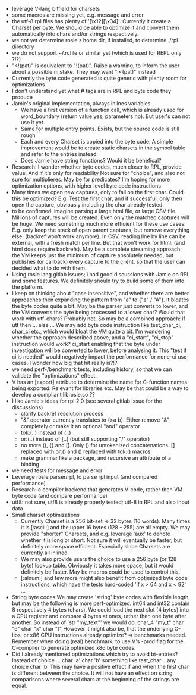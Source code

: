 
- leverage V-lang bitfield for charsets
- some macros are missing yet, e.g. message and error
- the utf-8 rpl files has plenty of '[\\x12][\\x34]'. Currently it create a Charset per byte. We should be able to
    optimize it and convert them automatically into chars and/or strings respectively.
- we not yet determine rosie's home dir, if installed, to determine ./rpl directory
- we do not support ~/.rcfile or similar yet  (which is used for REPL only ?!?)
- "<!(pat)" is equivalent to "!(pat)".  Raise a warning, to inform the user about a possible mistake. They may want
    "!<(pat)" instead
- Currently the byte code generated is quite generic with plenty room for optimizations
- I don't understand yet what # tags are in RPL and byte code they produce
- Jamie's original implementation, always inlines variables.
    - We have a first version of a function call, which is already used for word_boundary (return value yes, parameters no).
      But user's can not use it yet.
    - Same for multiple entry points. Exists, but the source code is still rough
    - Each and every Charset is copied into the byte code. A simple improvement would be to create static charsets
      in the symbol table and refer to the entries instead.
    - Does Jamie have string functions? Would it be benefical?
- Research: I wonder whether byte codes, much closer to RPL, provide value. And if it's only for readability
      Not sure for "choice", and also not sure for multiplieres.
      May be for predicates?
      I'm hoping for more optimization options, with higher level byte code instructions
- Many times we open new captures, only to fail on the first char. Could this be optimized?
    E.g. Test the first char, and if successful, only then open the capture, obviously including
    the char already tested.
- to be confirmed: imagine parsing a large html file, or large CSV file. Millions of captures will be created.
    Even only the matched captures will be huge. We need something much more efficient for these use cases:
    E.g. only keep the stack of open parent captures, but remove everything else. (backref won't work anymore).
    In CSV, reading line by line can be external, with a fresh match per line. But that won't work for html.
    (and html does require backrefs).
    May be a complete streaming approach: the VM keeps just the minimum of capture absolutely needed,
    but publishes (or callback) every capture to the client, so that the user can decided what to do with them.
- Using rosie lang gitlab issues; i had good discussions with Jamie on RPL and some features. We definitely should
    try to build some of them into the platform.
- I keep on thinking about "case insensitive", and whether there are better approaches then expanding the pattern
    from "a" to {"a" / "A"}. It bloates the byte codes quite a bit. May be the parser just converts to lower, and
    the VM converts the byte being processed to a lower char? Would that work with utf-chars? Probably not. So may
    be a combined approach: if utf then ... else ...
    We may add byte code instruction like test_char_ci, char_ci etc., which would bloat the VM quite a bit.
    I'm wondering whether the approach described above, and a "ci_start", "ci_stop" instruction would work? ci_start
    enabling that the byte under investigation will be converted to lower, before analysing it. This "test if ci is needed" would negatively impact the performance for none-ci use cases. I wonder how big that hit really is?!?
- we need perf-/benchmark tests, including history, so that we can validate the "optimizations" effect.
- V has an [export] attribute to determine the name for C-function names being exported. Relevant for libraries etc.
    May be that could be a way to develop a compliant librosie.so ??
- I like Jamie's ideas for rpl 2.0 (see several gitlab issue for the discussions)
    - clarify backref resolution process
    - "&" operator currently translates to {>a b}. Either remove "&" completely or make it an optional "and" operator
    - tok:(..) instead of (..)
    - or:(..) instead of [..] (but still supporting "/" operator)
    - no more (), {} and []. Only () for untokenized concatenations. [] replaced with or:() and () replaced
      with tok:() macros
    - make grammar like a package, and recursive an attribute of a binding
- we need tests for message and error
- Leverage rosie parser/rpl, to parse rpl input (and compared performance)
- Research: a compiler backend that generates V-code, rather then VM byte code (and compare performance)
- utf8: not sure, utf8 is already properly tested; utf-8 in RPL and also input data
- Small charset optimizations
  - Currently Charset is a 256 bit-set => 32 bytes (16 words). Many times it is [:ascii:] and the upper 16 bytes
        (128 - 255) are all empty. We may provide "shorter" Charsets, and e.g. leverage 'aux' to denote whether
        it is long or short. Not sure it will eventually be faster, but definitely more space efficient.
        Especially since Charsets are currently all inlined.
  - We may also provide users the choice to use a 256 byte (or 128 byte) lookup table. Obviously it takes more
        space, but it would definitely be faster. May be macros could be used to control this.
  - [:alnum:] and few more might also benefit from optimized byte code instructions, which have the tests
      hard-coded 'if x > 64 and x < 92' ...
- String byte codes
    We may create 'string' byte codes with flexible length, but may be the following is more perf-optimized.
    int64 and int32 contain 8 respectively 4 bytes (chars). We could load the next slot (4 bytes) into a CPU
    register and compare 4 bytes at ones, rather then one byte after another. So instead of `str "my_text"'
    we would do:
        char_4 "my_t"
        char "e"
        char "x"
        char "t"
    However it might also be, that the underlying C-libs, or x86 CPU instructions already optimize? => benchmarks needed.
    Remember when doing (real) benchmark, to use V's -prod flag for the C-compiler to generate optimized x86 byte codes.
- Did I already mentioned optimizations which try to avoid bt-entries?
    Instead of
        choice ...
        char 'a'
        char 'b'
    something like
        test_char ..
        any
        choice
        char 'b'
    This may have a positive effect if and when the first char is different between the choice. It will not have an
    effect on string comparisons where several chars at the beginning of the strings are equal.
